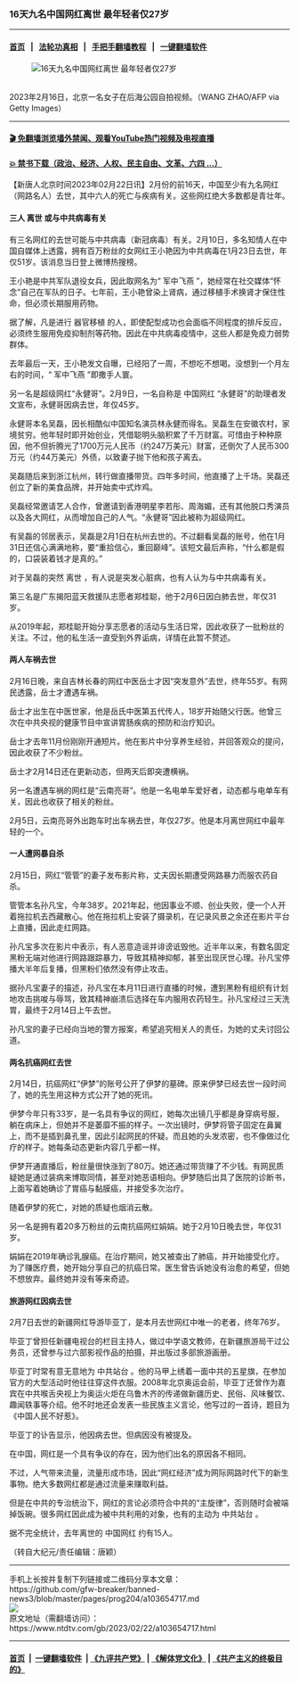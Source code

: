### 16天九名中国网红离世 最年轻者仅27岁
------------------------

#### [首页](https://github.com/gfw-breaker/banned-news3/blob/master/README.md) &nbsp;&nbsp;|&nbsp;&nbsp; [法轮功真相](https://github.com/begood0513/basic/blob/master/README.md)  &nbsp;&nbsp;|&nbsp;&nbsp; [手把手翻墙教程](https://github.com/gfw-breaker/guides/wiki)  &nbsp;&nbsp;|&nbsp;&nbsp; [一键翻墙软件](https://github.com/gfw-breaker/nogfw/blob/master/README.md)  



<div><div class="featured_image">
 <figure>
  <img alt="16天九名中国网红离世 最年轻者仅27岁" src="https://i.ntdtv.com/assets/uploads/2023/02/GettyImages-1247181267-800x450.jpg"/>
 </figure><br/>
 <span class="caption">
  2023年2月16日，北京一名女子在后海公园自拍视频。（WANG ZHAO/AFP via Getty Images）
 </span>
</div>
</div><hr/>

#### [ 🎬  免翻墙浏览墙外禁闻、观看YouTube热门视频及电视直播](https://github.com/gfw-breaker/HelloWorld)

#### [ 💥  禁书下载（政治、经济、人权、民主自由、文革、六四 ...）](https://github.com/gfw-breaker/books/blob/master/README.md)

<div><div class="post_content" itemprop="articleBody">
 <p>
  【新唐人北京时间2023年02月22日讯】2月份的前16天，中国至少有九名网红（网路名人）去世，其中六人的死亡与疾病有关。这些网红绝大多数都是青壮年。
 </p>
 <h4>
  三人
  <ok href="https://www.ntdtv.com/gb/离世.htm">
   离世
  </ok>
  或与中共病毒有关
 </h4>
 <p>
  有三名网红的去世可能与中共病毒（新冠病毒）有关。2月10日，多名知情人在中国自媒体上透露，拥有百万粉丝的女网红王小艳因为中共病毒在1月23日去世，年仅51岁。该消息当日登上微博热搜榜。
 </p>
 <p>
  王小艳是中共军队退役女兵，因此取网名为“
  <ok href="https://www.ntdtv.com/gb/军中飞燕.htm">
   军中飞燕
  </ok>
  ”，她经常在社交媒体“怀念”自己在军队的日子。七年前，王小艳曾染上肾病，通过移植手术换肾才保住性命，但必须长期服用药物。
 </p>
 <p>
  据了解，凡是进行
  <ok href="https://www.ntdtv.com/gb/器官移植.htm">
   器官移植
  </ok>
  的人，即使配型成功也会面临不同程度的排斥反应，必须终生服用免疫抑制剂等药物。因此在中共病毒疫情中，这些人都是免疫力弱势群体。
 </p>
 <p>
  去年最后一天，王小艳发文自曝，已经阳了一周，不想吃不想喝。没想到一个月左右的时间，“
  <ok href="https://www.ntdtv.com/gb/军中飞燕.htm">
   军中飞燕
  </ok>
  ”即撒手人寰。
 </p>
 <p>
  另一名是超级网红“永健哥”。2月9日，一名自称是
  <ok href="https://www.ntdtv.com/gb/中国网红.htm">
   中国网红
  </ok>
  “永健哥”的助理者发文宣布，永健哥因病去世，年仅45岁。
 </p>
 <p>
  永健哥本名吴磊，因长相酷似中国知名演员林永健而得名。吴磊生在安徽农村，家境贫穷。他年轻时即开始创业，凭借聪明头脑积累了千万财富。可惜由于种种原因，他不但折腾光了1700万元人民币（约247万美元）财富，还倒欠了人民币300万元（约44万美元）外债，以致妻子抛下他和孩子离去。
 </p>
 <p>
  吴磊随后来到浙江杭州，转行做直播带货。四年多时间，他直播了上千场。吴磊还创立了新的美食品牌，并开始卖中式炸鸡。
 </p>
 <p>
  吴磊经常邀请艺人合作，曾邀请到香港明星李若彤、周海媚，还有其他脱口秀演员以及各大网红，从而增加自己的人气。“永健哥”因此被称为超级网红。
 </p>
 <p>
  有吴磊的邻居表示，吴磊是2月1日在杭州去世的。不过翻看吴磊的账号，他在1月31日还信心满满地称，要“重拾信心，重回巅峰”。该短文最后声称，“什么都是假的，口袋装着钱才是真的。”
 </p>
 <p>
  对于吴磊的突然
  <ok href="https://www.ntdtv.com/gb/离世.htm">
   离世
  </ok>
  ，有人说是突发心脏病，也有人认为与中共病毒有关。
 </p>
 <p>
  第三名是广东揭阳蓝天救援队志愿者郑桂聪，他于2月6日因白肺去世，年仅31岁。
 </p>
 <p>
  从2019年起，郑桂聪开始分享志愿者的活动与生活日常，因此收获了一批粉丝的关注。不过，他的私生活一直受到外界诟病，详情在此暂不赘述。
 </p>
 <h4>
  两人车祸去世
 </h4>
 <p>
  2月16日晚，来自吉林长春的网红中医岳士才因“突发意外”去世，终年55岁。有网民透露，岳士才遭遇车祸。
 </p>
 <p>
  岳士才出生在中医世家，他是岳氏中医第五代传人，18岁开始随父行医。他曾三次在中共央视的健康节目中宣讲胃肠疾病的预防和治疗知识。
 </p>
 <p>
  岳士才去年11月份刚刚开通短片。他在影片中分享养生经验，并回答观众的提问，因此收获了不少粉丝。
 </p>
 <p>
  岳士才2月14日还在更新动态，但两天后即突遭横祸。
 </p>
 <p>
  另一名遭遇车祸的网红是“云南亮哥”。他是一名电单车爱好者，动态都与电单车有关，因此也收获了相关的粉丝。
 </p>
 <p>
  2月5日，云南亮哥外出跑车时出车祸去世，年仅27岁。他是本月离世网红中最年轻的一个。
 </p>
 <h4>
  一人遭网暴自杀
 </h4>
 <p>
  2月15日，网红“管管”的妻子发布影片称，丈夫因长期遭受网路暴力而服农药自杀。
 </p>
 <p>
  管管本名孙凡宝，今年38岁。2021年起，他因事业不顺、创业失败，便一个人开着拖拉机去西藏散心。他在拖拉机上安装了摄录机，在记录风景之余还在影片平台上直播，因此走红网路。
 </p>
 <p>
  孙凡宝多次在影片中表示，有人恶意造谣并诽谤诋毁他。近半年以来，有数名固定黑粉无端对他进行网路跟踪暴力，导致其精神抑郁，甚至出现厌世心理。孙凡宝停播大半年后复播，但黑粉们依然没有停止攻击。
 </p>
 <p>
  据孙凡宝妻子的描述，孙凡宝在本月11日进行直播的时候，遭到黑粉有组织有计划地攻击挑唆与辱骂，致其精神崩溃后选择在车内服用农药轻生。孙凡宝经过三天洗胃，最终于2月14日上午去世。
 </p>
 <p>
  孙凡宝的妻子已经向当地的警方报案，希望追究相关人的责任，为她的丈夫讨回公道。
 </p>
 <h4>
  两名抗癌网红去世
 </h4>
 <p>
  2月14日，抗癌网红“伊梦”的账号公开了伊梦的墓碑。原来伊梦已经去世一段时间了，她的先生用这种方式公开了她的死讯。
 </p>
 <p>
  伊梦今年只有33岁，是一名具有争议的网红，她每次出镜几乎都是身穿病号服，躺在病床上，但她并不是萎靡不振的样子。一次出镜时，伊梦将管子固定在鼻翼上，而不是插到鼻孔里，因此引起网民的怀疑。而且她的头发浓密，也不像做过化疗的样子。她每条动态更新内容几乎都一样。
 </p>
 <p>
  伊梦开通直播后，粉丝量很快涨到了80万。她还通过带货赚了不少钱。有网民质疑她是通过装病来博取同情，甚至对她恶语相向。伊梦随后出具了医院的诊断书，上面写着她确诊了胃癌与黏膜癌，并接受多次治疗。
 </p>
 <p>
  随着伊梦的死亡，对她的质疑也烟消云散。
 </p>
 <p>
  另一名是拥有着20多万粉丝的云南抗癌网红娟娟。她于2月10日晚去世，年仅31岁。
 </p>
 <p>
  娟娟在2019年确诊乳腺癌。在治疗期间，她又被查出了肺癌，并开始接受化疗。为了赚医疗费，她开始分享自己的抗癌日常。医生曾告诉她没有治愈的希望，但她不想放弃。最终她并没有等来奇迹。
 </p>
 <h4>
  旅游网红因病去世
 </h4>
 <p>
  2月7日去世的新疆网红导游毕亚丁，是本月去世网红中唯一的老者，终年76岁。
 </p>
 <p>
  毕亚丁曾担任新疆电视台的栏目主持人，做过中学语文教师，在新疆旅游局干过公务员，还曾参与过六部影视作品的拍摄，并出版过多部旅游画册。
 </p>
 <p>
  毕亚丁时常有意无意地为
  <ok href="https://www.ntdtv.com/gb/中共站台.htm">
   中共站台
  </ok>
  。他的马甲上绣着一面中共的五星旗，在参加官方的大型活动时他往往穿这件衣服。2008年北京奥运会前，毕亚丁还曾作为嘉宾在中共喉舌央视上为奥运火炬在乌鲁木齐的传递做新疆历史、民俗、风味餐饮、趣闻轶事等介绍。他不时地还会发表一些民族主义言论，他写过的一首诗，题目为《中国人民不好惹》。
 </p>
 <p>
  毕亚丁的讣告显示，他因病去世。但病因没有被提及。
 </p>
 <p>
  在中国，网红是一个具有争议的存在，因为他们出名的原因各不相同。
 </p>
 <p>
  不过，人气带来流量，流量形成市场，因此“网红经济”成为网际网路时代下的新生事物。绝大多数网红都是通过流量来赚取利益。
 </p>
 <p>
  但是在中共的专治统治下，网红的言论必须符合中共的“主旋律”，否则随时会被端掉饭碗。很多网红因此成为被中共利用的对象，也有的主动为
  <ok href="https://www.ntdtv.com/gb/中共站台.htm">
   中共站台
  </ok>
  。
 </p>
 <p>
  据不完全统计，去年离世的
  <ok href="https://www.ntdtv.com/gb/中国网红.htm">
   中国网红
  </ok>
  约有15人。
 </p>
 <p>
  （转自大纪元/责任编辑：唐颖）
 </p>
 <div class="single_ad">
 </div>
</div>
</div>
<hr/>
手机上长按并复制下列链接或二维码分享本文章：<br/>
https://github.com/gfw-breaker/banned-news3/blob/master/pages/prog204/a103654717.md <br/>
<a href='https://github.com/gfw-breaker/banned-news3/blob/master/pages/prog204/a103654717.md'><img src='https://github.com/gfw-breaker/banned-news3/blob/master/pages/prog204/a103654717.md.png'/></a> <br/>
原文地址（需翻墙访问）：https://www.ntdtv.com/gb/2023/02/22/a103654717.html


------------------------
#### [首页](https://github.com/gfw-breaker/banned-news3/blob/master/README.md) &nbsp;|&nbsp; [一键翻墙软件](https://github.com/gfw-breaker/nogfw/blob/master/README.md) &nbsp;| [《九评共产党》](https://github.com/gfw-breaker/9ping.md/blob/master/README.md#九评之一评共产党是什么) | [《解体党文化》](https://github.com/gfw-breaker/jtdwh.md/blob/master/README.md) | [《共产主义的终极目的》](https://github.com/gfw-breaker/gczydzjmd.md/blob/master/README.md)


<img src='http://gfw-breaker.win/banned-news3/pages/prog204/a103654717.md' width='0px' height='0px'/>